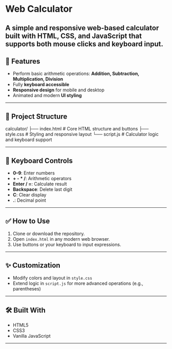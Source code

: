# Web Calculator

A simple and responsive web-based calculator built with **HTML**, **CSS**, and **JavaScript** that supports both **mouse clicks** and **keyboard input**.
---

## 🚀 Features

- Perform basic arithmetic operations: **Addition, Subtraction, Multiplication, Division**
- Fully **keyboard accessible**
- **Responsive design** for mobile and desktop
- Animated and modern **UI styling**

---

## 📁 Project Structure
calculator/
├── index.html # Core HTML structure and buttons
├── style.css # Styling and responsive layout
└── script.js # Calculator logic and keyboard support


---

## 🧠 Keyboard Controls

- **0–9**: Enter numbers
- **+ - * /**: Arithmetic operators
- **Enter / =**: Calculate result
- **Backspace**: Delete last digit
- **C**: Clear display
- **.**: Decimal point

---

## ✅ How to Use

1. Clone or download the repository.
2. Open `index.html` in any modern web browser.
3. Use buttons or your keyboard to input expressions.

---

## ✨ Customization

- Modify colors and layout in `style.css`
- Extend logic in `script.js` for more advanced operations (e.g., parentheses)

---

## 🛠️ Built With

- HTML5  
- CSS3  
- Vanilla JavaScript

---
